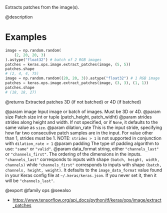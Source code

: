Extracts patches from the image(s).

@description

# Examples
```python
image = np.random.random(
    (2, 20, 20, 3)
).astype("float32") # batch of 2 RGB images
patches = keras.ops.image.extract_patches(image, (5, 5))
patches.shape
# (2, 4, 4, 75)
image = np.random.random((20, 20, 3)).astype("float32") # 1 RGB image
patches = keras.ops.image.extract_patches(image, (3, 3), (1, 1))
patches.shape
# (18, 18, 27)
```

@returns
Extracted patches 3D (if not batched) or 4D (if batched)

@param image Input image or batch of images. Must be 3D or 4D.
@param size Patch size int or tuple (patch_height, patch_widht)
@param strides strides along height and width. If not specified, or
    if `None`, it defaults to the same value as `size`.
@param dilation_rate This is the input stride, specifying how far two
    consecutive patch samples are in the input. For value other than 1,
    strides must be 1. NOTE: `strides > 1` is not supported in
    conjunction with `dilation_rate > 1`
@param padding The type of padding algorithm to use: `"same"` or `"valid"`.
@param data_format string, either `"channels_last"` or `"channels_first"`.
    The ordering of the dimensions in the inputs. `"channels_last"`
    corresponds to inputs with shape `(batch, height, width, channels)`
    while `"channels_first"` corresponds to inputs with shape
    `(batch, channels, height, weight)`. It defaults to the
    `image_data_format` value found in your Keras config file at
    `~/.keras/keras.json`. If you never set it, then it will be
    `"channels_last"`.

@export
@family ops
@seealso
+ <https://www.tensorflow.org/api_docs/python/tf/keras/ops/image/extract_patches>
